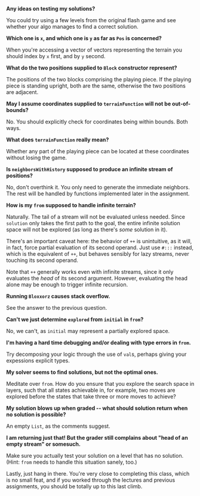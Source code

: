 **Any ideas on testing my solutions?**

You could try using a few levels from the original flash game and see whether your algo manages to find a correct solution.

**Which one is `x`, and which one is `y` as far as `Pos` is concerned?**

When you're accessing a vector of vectors representing the terrain you should index by `x` first, and by `y` second.

**What do the two positions supplied to `Block` constructor represent?**

The positions of the two blocks comprising the playing piece. If the playing piece is standing upright, both are the same, otherwise the two positions are adjacent.

**May I assume coordinates supplied to `terrainFunction` will not be out-of-bounds?**

No. You should explicitly check for coordinates being within bounds. Both ways.

**What does `terrainFunction` really mean?**

Whether any part of the playing piece can be located at these coordinates without losing the game.

**Is `neighborsWithHistory` supposed to produce an infinite stream of positions?**

No, don't overthink it. You only need to generate the immediate neighbors. The rest will be handled by functions implemented later in the assignment.

**How is my `from` supposed to handle infinite terrain?**

Naturally. The tail of a stream will not be evaluated unless needed. Since `solution` only takes the first path to the goal, the entire infinite solution space will not be explored (as long as there's *some* solution in it).

There's an important caveat here: the behavior of `++` is unintuitive, as it will, in fact, force partial evaluation of its second operand. Just use `#:::` instead, which is the equivalent of `++`, but behaves sensibly for lazy streams, never touching its second operand.

Note that `++` generally works even with infinite streams, since it only evaluates the *head* of its second argument. However, evaluating the head alone may be enough to trigger infinite recursion.

**Running `Bloxxorz` causes stack overflow.**

See the answer to the previous question.

**Can't we just determine `explored` from `initial` in `from`?**

No, we can't, as `initial` may represent a partially explored space.

**I'm having a hard time debugging and/or dealing with type errors in `from`.**

Try decomposing your logic through the use of `val`s, perhaps giving your expessions explicit types.

**My solver seems to find solutions, but not the optimal ones.**

Meditate over `from`. How do you ensure that you explore the search space in layers, such that all states achievable in, for example, two moves are explored before the states that take three or more moves to achieve?

**My solution blows up when graded -- what should solution return when no solution is possible?**

An empty `List`, as the comments suggest.

**I am returning just that! But the grader still complains about "head of an empty stream" or somesuch.**

Make sure you actually test your solution on a level that has no solution. (Hint: `from` needs to handle this situation sanely, too.)

Lastly, just hang in there. You're very close to completing this class, which is no small feat, and if you worked through the lectures and previous assignments, you should be totally up to this last climb.
